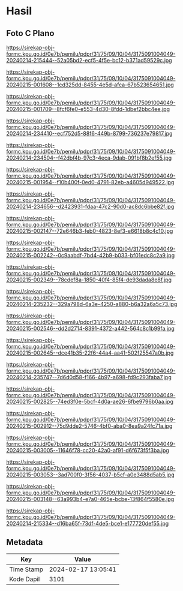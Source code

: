 # Hasil

## Foto C Plano

https://sirekap-obj-formc.kpu.go.id/0e7b/pemilu/pdpr/31/75/09/10/04/3175091004049-20240214-215444--52a05bd2-ecf5-4f5e-bc12-b371ad59529c.jpg

https://sirekap-obj-formc.kpu.go.id/0e7b/pemilu/pdpr/31/75/09/10/04/3175091004049-20240215-001608--1cd325dd-8455-4e5d-afca-67b523654651.jpg

https://sirekap-obj-formc.kpu.go.id/0e7b/pemilu/pdpr/31/75/09/10/04/3175091004049-20240215-001709--8fcf6fe0-e553-4d30-8fdd-1dbef2bbc4ee.jpg

https://sirekap-obj-formc.kpu.go.id/0e7b/pemilu/pdpr/31/75/09/10/04/3175091004049-20240214-234410--ecf752d5-88f6-449b-8799-736237e79817.jpg

https://sirekap-obj-formc.kpu.go.id/0e7b/pemilu/pdpr/31/75/09/10/04/3175091004049-20240214-234504--f42dbf4b-97c3-4eca-9dab-091bf8b2ef55.jpg

https://sirekap-obj-formc.kpu.go.id/0e7b/pemilu/pdpr/31/75/09/10/04/3175091004049-20240215-001954--f10b400f-0ed0-4791-82eb-a4605d949522.jpg

https://sirekap-obj-formc.kpu.go.id/0e7b/pemilu/pdpr/31/75/09/10/04/3175091004049-20240214-234656--d2423931-fdaa-47c2-90d0-ac8dc6bbe82f.jpg

https://sirekap-obj-formc.kpu.go.id/0e7b/pemilu/pdpr/31/75/09/10/04/3175091004049-20240215-002147--72e646b3-feb0-4823-8ef3-e6618b8c4c10.jpg

https://sirekap-obj-formc.kpu.go.id/0e7b/pemilu/pdpr/31/75/09/10/04/3175091004049-20240215-002242--0c9aabdf-7bd4-42b9-b033-bf01edc8c2a9.jpg

https://sirekap-obj-formc.kpu.go.id/0e7b/pemilu/pdpr/31/75/09/10/04/3175091004049-20240215-002349--78cdef8a-1850-40f4-85f4-de93dada8e8f.jpg

https://sirekap-obj-formc.kpu.go.id/0e7b/pemilu/pdpr/31/75/09/10/04/3175091004049-20240214-235232--329a798d-6a3e-4250-a880-b6a32a6a5c73.jpg

https://sirekap-obj-formc.kpu.go.id/0e7b/pemilu/pdpr/31/75/09/10/04/3175091004049-20240215-002546--dd2d2714-8391-4372-a442-564c8c1b99fa.jpg

https://sirekap-obj-formc.kpu.go.id/0e7b/pemilu/pdpr/31/75/09/10/04/3175091004049-20240215-002645--dce41b35-22f6-44a4-aa41-502f25547a0b.jpg

https://sirekap-obj-formc.kpu.go.id/0e7b/pemilu/pdpr/31/75/09/10/04/3175091004049-20240214-235747--7d6d0d58-f166-4b97-a698-fd9c293faba7.jpg

https://sirekap-obj-formc.kpu.go.id/0e7b/pemilu/pdpr/31/75/09/10/04/3175091004049-20240215-002825--74ed3f0e-5bcf-4d0a-ae26-6fbe9796b0aa.jpg

https://sirekap-obj-formc.kpu.go.id/0e7b/pemilu/pdpr/31/75/09/10/04/3175091004049-20240215-002912--75d9dde2-5746-4bf0-aba0-8ea9a24fc71a.jpg

https://sirekap-obj-formc.kpu.go.id/0e7b/pemilu/pdpr/31/75/09/10/04/3175091004049-20240215-003005--11646f78-cc20-42a0-af91-d6f673f5f3ba.jpg

https://sirekap-obj-formc.kpu.go.id/0e7b/pemilu/pdpr/31/75/09/10/04/3175091004049-20240215-003053--3ad700f0-3f56-4037-b5cf-a0e3488d5ab5.jpg

https://sirekap-obj-formc.kpu.go.id/0e7b/pemilu/pdpr/31/75/09/10/04/3175091004049-20240215-003148--63a993b4-e7a0-465e-bcbe-13f864f5580e.jpg

https://sirekap-obj-formc.kpu.go.id/0e7b/pemilu/pdpr/31/75/09/10/04/3175091004049-20240214-215334--d16ba65f-73df-4de5-bce1-e177720def55.jpg


## Metadata

| Key        | Value               |
| ---------- | ------------------- |
| Time Stamp | 2024-02-17 13:05:41 |
| Kode Dapil | 3101                |



